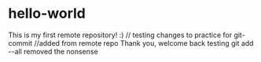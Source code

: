 # hello-world
This is my first remote repository! :)
// testing changes to practice for git-commit
//added from remote repo
Thank you,
welcome back
testing git add --all
removed the nonsense
